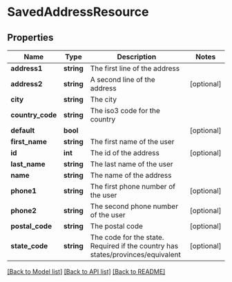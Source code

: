 # SavedAddressResource

## Properties
Name | Type | Description | Notes
------------ | ------------- | ------------- | -------------
**address1** | **string** | The first line of the address | 
**address2** | **string** | A second line of the address | [optional] 
**city** | **string** | The city | 
**country_code** | **string** | The iso3 code for the country | 
**default** | **bool** |  | [optional] 
**first_name** | **string** | The first name of the user | 
**id** | **int** | The id of the address | [optional] 
**last_name** | **string** | The last name of the user | 
**name** | **string** | The name of the address | 
**phone1** | **string** | The first phone number of the user | [optional] 
**phone2** | **string** | The second phone number of the user | [optional] 
**postal_code** | **string** | The postal code | [optional] 
**state_code** | **string** | The code for the state. Required if the country has states/provinces/equivalent | [optional] 

[[Back to Model list]](../README.md#documentation-for-models) [[Back to API list]](../README.md#documentation-for-api-endpoints) [[Back to README]](../README.md)


